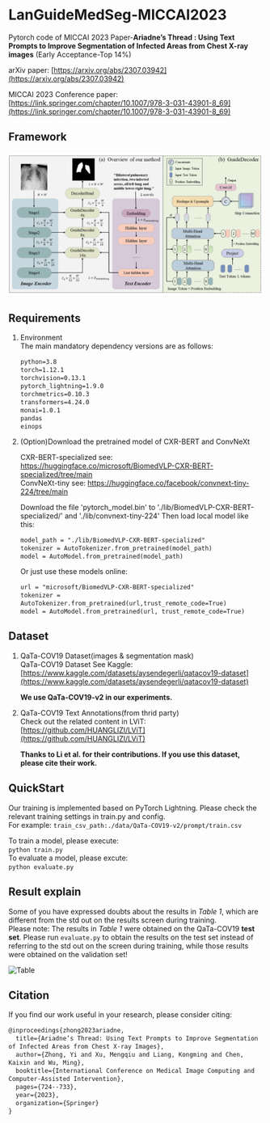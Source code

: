 # LanGuideMedSeg-MICCAI2023
Pytorch code of MICCAI 2023 Paper-**Ariadne’s Thread : Using Text Prompts to Improve Segmentation of Infected Areas from Chest X-ray images**
(Early Acceptance-Top 14%)

arXiv paper: [https://arxiv.org/abs/2307.03942](https://arxiv.org/abs/2307.03942)

MICCAI 2023 Conference paper: [https://link.springer.com/chapter/10.1007/978-3-031-43901-8_69](https://link.springer.com/chapter/10.1007/978-3-031-43901-8_69)


## Framework

![Framework](./misc/1.png)

## Requirements
1. Environment  
The main mandatory dependency versions are as follows:  
    ```
    python=3.8  
    torch=1.12.1  
    torchvision=0.13.1  
    pytorch_lightning=1.9.0  
    torchmetrics=0.10.3  
    transformers=4.24.0  
    monai=1.0.1  
    pandas  
    einops  
    ```

2. (Option)Download the pretrained model of CXR-BERT and ConvNeXt
   
   CXR-BERT-specialized see: https://huggingface.co/microsoft/BiomedVLP-CXR-BERT-specialized/tree/main  
   ConvNeXt-tiny see: https://huggingface.co/facebook/convnext-tiny-224/tree/main

   Download the file 'pytorch_model.bin' to './lib/BiomedVLP-CXR-BERT-specialized/' and './lib/convnext-tiny-224'
   Then load local model like this: 
   ```
   model_path = "./lib/BiomedVLP-CXR-BERT-specialized"
   tokenizer = AutoTokenizer.from_pretrained(model_path)
   model = AutoModel.from_pretrained(model_path)
   ```
   
   Or just use these models online:
   ```
   url = "microsoft/BiomedVLP-CXR-BERT-specialized"
   tokenizer = AutoTokenizer.from_pretrained(url,trust_remote_code=True)
   model = AutoModel.from_pretrained(url, trust_remote_code=True)
   ```
   

## Dataset
1. QaTa-COV19 Dataset(images & segmentation mask)  
    QaTa-COV19 Dataset See Kaggle: [https://www.kaggle.com/datasets/aysendegerli/qatacov19-dataset](https://www.kaggle.com/datasets/aysendegerli/qatacov19-dataset)

    **We use QaTa-COV19-v2 in our experiments.**

2. QaTa-COV19 Text Annotations(from thrid party)  
    Check out the related content in LViT: [https://github.com/HUANGLIZI/LViT](https://github.com/HUANGLIZI/LViT)

    **Thanks to Li et al. for their contributions. If you use this dataset, please cite their work.**

## QuickStart
Our training is implemented based on PyTorch Lightning. Please check the relevant training settings in train.py and config.  
For example:
```train_csv_path:./data/QaTa-COV19-v2/prompt/train.csv```

To train a model, please execute:  
```python train.py```  
To evaluate a model, please excute:  
```python evaluate.py```

## Result explain
Some of you have expressed doubts about the results in *Table 1*, which are different from the std out on the results screen during training.  
Please note: The results in *Table 1* were obtained on the QaTa-COV19 **test set**. Please run ```evaluate.py``` to obtain the results on the test set instead of referring to the std out on the screen during training, while those results were obtained on the validation set!

![Table](./misc/2.png)

## Citation

If you find our work useful in your research, please consider citing:
```
@inproceedings{zhong2023ariadne,
  title={Ariadne’s Thread: Using Text Prompts to Improve Segmentation of Infected Areas from Chest X-ray Images},
  author={Zhong, Yi and Xu, Mengqiu and Liang, Kongming and Chen, Kaixin and Wu, Ming},
  booktitle={International Conference on Medical Image Computing and Computer-Assisted Intervention},
  pages={724--733},
  year={2023},
  organization={Springer}
}
```

